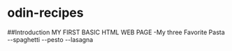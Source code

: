 # odin-recipes
##Introduction
MY FIRST BASIC HTML WEB PAGE
-My three Favorite Pasta
--spaghetti
--pesto
--lasagna
